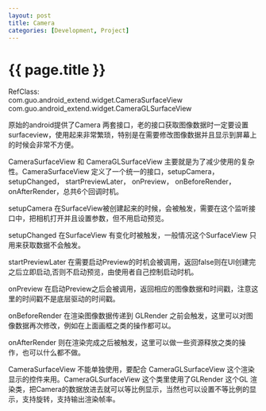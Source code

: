 ```yaml
---
layout: post
title: Camera
categories: [Development, Project]
---
```


{{ page.title }}
================
RefClass:    
	com.guo.android_extend.widget.CameraSurfaceView        
	com.guo.android_extend.widget.CameraGLSurfaceView  
	
原始的android提供了Camera 两套接口，老的接口获取图像数据时一定要设置surfaceview，使用起来非常繁琐，特别是在需要修改图像数据并且显示到屏幕上的时候会非常不方便。    

CameraSurfaceView 和 CameraGLSurfaceView 主要就是为了减少使用的复杂性。CameraSurfaceView 定义了一个统一的接口，setupCamera， setupChanged， startPreviewLater， onPreview， onBeforeRender， onAfterRender，总共6个回调时机。     

setupCamera 在SurfaceView被创建起来的时候，会被触发，需要在这个监听接口中，把相机打开并且设置参数，但不用启动预览。

setupChanged 在SurfaceView 有变化时被触发，一般情况这个SurfaceView 只用来获取数据不会触发。    

startPreviewLater 在需要启动Preview的时机会被调用，返回false则在UI创建完之后立即启动,否则不启动预览，由使用者自己控制启动时机。

onPreview 在启动Preview之后会被调用，返回相应的图像数据和时间戳，注意这里的时间戳不是底层驱动的时间戳。

onBeforeRender 在渲染图像数据传递到 GLRender 之前会触发，这里可以对图像数据再次修改，例如在上面画框之类的操作都可以。

onAfterRender 则在渲染完成之后被触发，这里可以做一些资源释放之类的操作，也可以什么都不做。

CameraSurfaceView 不能单独使用，要配合 CameraGLSurfaceView 这个渲染显示的控件来用。CameraGLSurfaceView  这个类里使用了GLRender 这个GL 渲染类，把Camera的数据放进去就可以等比例显示，当然也可以设置不等比例的显示，支持旋转，支持输出渲染帧率。




